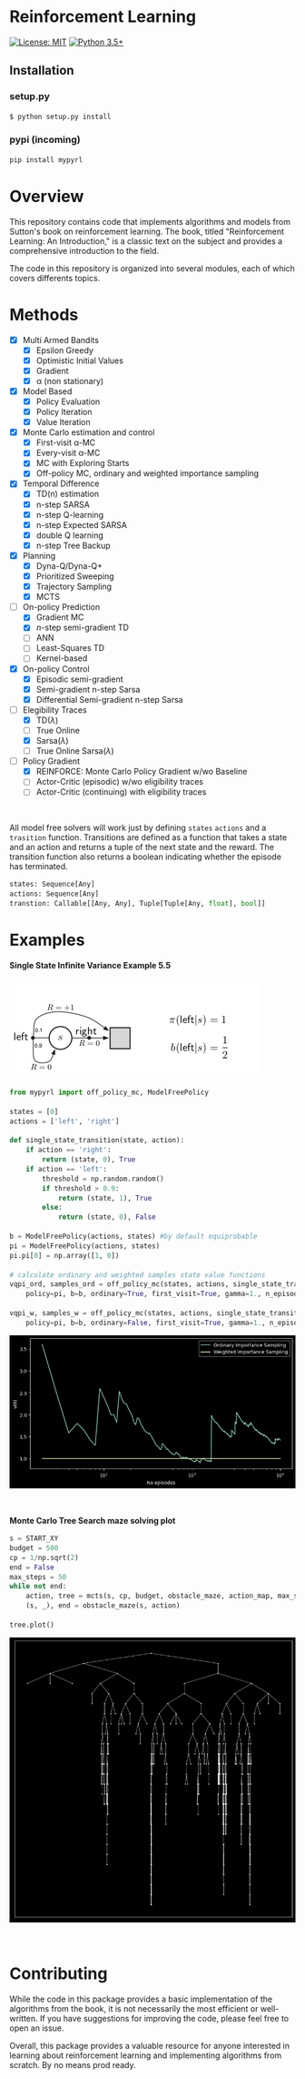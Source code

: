 # Reinforcement Learning

[![License: MIT](https://img.shields.io/badge/License-MIT-yellow.svg)](https://github.com/YannDubs/disentangling-vae/blob/master/LICENSE) 
[![Python 3.5+](https://img.shields.io/badge/python-3.5+-blue.svg)](https://www.python.org/downloads/release/python-360/)

## Installation 

### setup.py
```sh
$ python setup.py install
```

### pypi (incoming)

```sh
pip install mypyrl 
```


# Overview

This repository contains code that implements algorithms and models from Sutton's book on reinforcement learning. The book, titled "Reinforcement Learning: An Introduction," is a classic text on the subject and provides a comprehensive introduction to the field.

The code in this repository is organized into several modules, each of which covers differents topics.


# Methods

- [x] Multi Armed Bandits
  - [x] Epsilon Greedy
  - [x] Optimistic Initial Values
  - [x] Gradient 
  - [x] α (non stationary)
- [x] Model Based
  - [x] Policy Evaluation
  - [x] Policy Iteration
  - [x] Value Iteration
- [x] Monte Carlo estimation and control
  - [x] First-visit α-MC
  - [x] Every-visit α-MC  
  - [x] MC with Exploring Starts
  - [x] Off-policy MC, ordinary and weighted importance sampling   
- [x] Temporal Difference
  - [x] TD(n) estimation 
  - [x] n-step SARSA 
  - [x] n-step Q-learning
  - [x] n-step Expected SARSA
  - [x] double Q learning
  - [x] n-step Tree Backup 
- [x] Planning
  - [x] Dyna-Q/Dyna-Q+
  - [x] Prioritized Sweeping
  - [x] Trajectory Sampling
  - [x] MCTS
- [ ] On-policy Prediction 
  - [x] Gradient MC
  - [x] $n$-step semi-gradient TD
  - [ ] ANN
  - [ ] Least-Squares TD
  - [ ] Kernel-based
- [x] On-policy Control 
  - [x] Episodic semi-gradient
  - [x] Semi-gradient n-step Sarsa
  - [x] Differential Semi-gradient n-step Sarsa
- [ ] Elegibility Traces
  - [x] TD($\lambda$)
  - [ ] True Online
  - [x] Sarsa($\lambda$) 
  - [ ] True Online Sarsa($\lambda$)
- [ ] Policy Gradient
  - [x] REINFORCE: Monte Carlo Policy Gradient w/wo Baseline
  - [ ] Actor-Critic (episodic) w/wo eligibility traces
  - [ ] Actor-Critic (continuing) with eligibility traces
<br>

All model free solvers will work just by defining `states` `actions` and a `trasition` function. Transitions are defined as a function that takes a state and an action and returns a tuple of the next state and the reward. The transition function also returns a boolean indicating whether the episode has terminated.

```python
states: Sequence[Any]
actions: Sequence[Any]
transtion: Callable[[Any, Any], Tuple[Tuple[Any, float], bool]]
```

# Examples 

**Single State Infinite Variance Example 5.5**

![](https://github.com/ivanbelenky/RL/blob/master/assets/images/single_state.png)


```python
from mypyrl import off_policy_mc, ModelFreePolicy

states = [0]
actions = ['left', 'right']

def single_state_transition(state, action):
    if action == 'right':
        return (state, 0), True
    if action == 'left':
        threshold = np.random.random()
        if threshold > 0.9:
            return (state, 1), True
        else:
            return (state, 0), False

b = ModelFreePolicy(actions, states) #by default equiprobable
pi = ModelFreePolicy(actions, states)
pi.pi[0] = np.array([1, 0])

# calculate ordinary and weighted samples state value functions
vqpi_ord, samples_ord = off_policy_mc(states, actions, single_state_transition,
    policy=pi, b=b, ordinary=True, first_visit=True, gamma=1., n_episodes=1E4)

vqpi_w, samples_w = off_policy_mc(states, actions, single_state_transition, 
    policy=pi, b=b, ordinary=False, first_visit=True, gamma=1., n_episodes=1E4)
```

![](https://github.com/ivanbelenky/RL/blob/master/assets/images/ordinary_vs_weighted.png)

<br>

**Monte Carlo Tree Search maze solving plot**

```python
s = START_XY
budget = 500
cp = 1/np.sqrt(2)
end = False
max_steps = 50
while not end:
    action, tree = mcts(s, cp, budget, obstacle_maze, action_map, max_steps, eps=1)
    (s, _), end = obstacle_maze(s, action)

tree.plot()
```

![](https://github.com/ivanbelenky/RL/blob/master/assets/images/uct.png)

<br>

# Contributing

While the code in this package provides a basic implementation of the algorithms from the book, it is not necessarily the most efficient or well-written. If you have suggestions for improving the code, please feel free to open an issue.

Overall, this package provides a valuable resource for anyone interested in learning about reinforcement learning and implementing algorithms from scratch. By no means prod ready.
